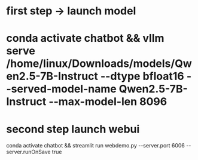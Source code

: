 

# first step  -> launch model
# conda activate chatbot && vllm serve /home/linux/Downloads/models/Qwen2.5-7B-Instruct --dtype bfloat16 --served-model-name Qwen2.5-7B-Instruct --max-model-len 8096

# second step launch webui
conda activate chatbot && streamlit run webdemo.py --server.port 6006 --server.runOnSave true